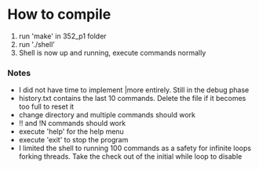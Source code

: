 # How to compile

1. run 'make' in 352_p1 folder
2. run './shell'
3. Shell is now up and running, execute commands normally


### Notes
- I did not have time to implement |more entirely. Still in the debug phase
- history.txt contains the last 10 commands. Delete the file if it becomes too full to reset it
- change directory and multiple commands should work
- !! and !N commands should work
- execute 'help' for the help menu
- execute 'exit' to stop the program
- I limited the shell to running 100 commands as a safety for infinite loops forking threads. Take the check out of the initial while loop to disable
